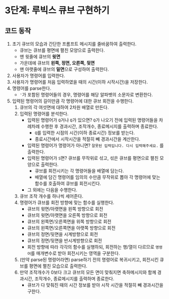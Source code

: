 # 3단계: 루빅스 큐브 구현하기

## 코드 동작

1. 초기 큐브의 모습과 간단한 프롬프트 메시지를 줄바꿈하여 출력한다.
   - 큐브는 큐브를 평면에 펼친 모양으로 출력한다.
   - 맨 윗줄에 큐브의 **윗면**
   - 가운데에 큐브의 **왼쪽, 정면, 오른쪽, 뒷면**
   - 맨 아랫줄에 큐브의 **밑면**으로 구성하여 출력한다.
2. 사용자가 명령어를 입력한다.
3. 사용자가 명령어를 처음 입력하였을 때의 시간(이하 시작시간)을 저장한다.
4. 명령어를 parse한다.
   - `'`가 포함된 명령어들의 경우, 명령어를 해당 알파벳의 소문자로 변환한다.
5. 입력된 명령어의 길이만큼 각 명령어에 대한 큐브 회전을 수행한다.
   1. 큐브의 각 여섯면에 대하여 2차원 배열로 만든다.
   2. 입력된 명령어를 분석한다.
      - 입력된 명령어가 `Q`거나 `Q`가 있으면? `Q`가 나오기 전에 입력된 명령어들을 차례차례 수행한 후 경과시간, 조작개수, 종료메시지를 출력하며 종료한다.
        - `Q`를 입력한 시점의 시간(이하 종료시간) 정보를 받는다.
        - 종료시간에서 시작시간을 적절히 빼 경과시간을 계산한다.
      - 입력된 명령어가 명령어가 아니면? `잘못된 입력입니다. 다시 입력해주세요.` 를 출력한다.
      - 입력된 명령어가 `S`면? 큐브를 무작위로 섞고, 섞은 큐브를 평면으로 펼친 모양으로 출력한다.
        - 큐브를 회전시키는 각 명령어들을 배열에 담는다.
        - 배열에 담긴 명령어를 임의의 수만큼 무작위로 뽑아 각 명령어에 맞는 함수를 호출하여 큐브를 회전시킨다.
      - 그 외에는 다음을 수행한다.
   3. 큐브 조작 개수를 하나씩 세어준다.
   4. 명령어가 큐브를 회전 방향에 맞는 함수를 실행한다.
      - 큐브의 윗면/아랫면을 왼쪽 방향으로 회전
      - 큐브의 윗면/아랫면을 오른쪽 방향으로 회전
      - 큐브의 왼쪽면/오른쪽면을 위쪽 방향으로 회전
      - 큐브의 왼쪽면/오른쪽면을 아랫쪽 방향으로 회전
      - 큐브의 정면/뒷면을 시계방향으로 회전
      - 큐브의 정면/뒷면을 반시계방향으로 회전
      - 회전 방향에 따라 각각의 함수를 실행하되, 회전하는 행/열이 다르므로 `명령어`를 매개변수로 받아 회전시키는 영역을 구분한다.
   5. (만약 parse된 명령어라면) parse하기 전의 명령어로 복귀시키고, 회전시킨 큐브를 평면에 펼친 모습으로 출력한다.
   6. 만약 조작개수가 0보다 크고 큐브의 모든 면이 맞춰지면 축하메시지와 함께 경과시간, 조작개수, 종료메시지를 출력하며 종료한다.
      - 큐브가 다 맞춰진 때의 시간 정보를 받아 시작 시간을 적절히 빼 경과시간을 구한다.
